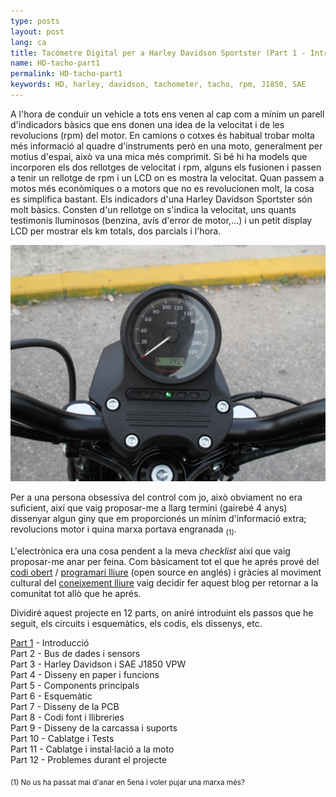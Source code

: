 ```yaml
---
type: posts
layout: post
lang: ca
title: Tacómetre Digital per a Harley Davidson Sportster (Part 1 - Introducció)
name: HD-tacho-part1
permalink: HD-tacho-part1
keywords: HD, harley, davidson, tachometer, tacho, rpm, J1850, SAE
---
```


A l'hora de conduir un vehicle a tots ens venen al cap com a mínim un parell d'indicadors bàsics que ens donen una idea de la velocitat i de les revolucions (rpm) del motor. En camions o cotxes és habitual trobar molta més informació al quadre d'instruments però en una moto, generalment per motius d'espai, això va una mica més comprimit. Si bé hi ha models que incorporen els dos rellotges de velocitat i rpm, alguns els fusionen i passen a tenir un rellotge de rpm i un LCD on es mostra la velocitat.
Quan passem a motos més econòmiques o a motors que no es revolucionen molt, la cosa es simplifica bastant. Els indicadors d'una Harley Davidson Sportster són molt bàsics. Consten d'un rellotge on s'indica la velocitat, uns quants testimonis lluminosos (benzina, avís d'error de motor,...) i un petit display LCD per mostrar els km totals, dos parcials i l'hora. <p>

<center><img src="/images/meter.png" alt="Contingut: HD Sportster Comptekilómetres. Source: Xavier Morales"></center>

Per a una persona obsessiva del control com jo, això obviament no era suficient, així que vaig proposar-me a llarg termini (gairebé 4 anys) dissenyar algun giny que em proporcionés un mínim d'informació extra; revolucions motor i quina marxa portava engranada <sub>(1)</sub>. 

L'electrònica era una cosa pendent a la meva <em>checklist</em> així que vaig proposar-me anar per feina. Com bàsicament tot el que he aprés prové del <a href="https://ca.wikipedia.org/wiki/Codi_obert" target="_blank">codi obert</a> / <a href="https://ca.wikipedia.org/wiki/Programari_lliure" target="_blank">programari lliure</a> (open source en anglés) i gràcies al moviment cultural del <a href="https://ca.wikipedia.org/wiki/Coneixement_lliure" target="_blank">coneixement lliure</a> vaig decidir fer aquest blog per retornar a la comunitat tot allò que he aprés.

Dividiré aquest projecte en 12 parts, on aniré introduint els passos que he seguit, els circuits i esquemàtics, els codis, els dissenys, etc.

[Part 1](/HD-tacho-part1/) - Introducció <br>
Part 2 - Bus de dades i sensors <br>
Part 3 - Harley Davidson i SAE J1850 VPW <br>
Part 4 - Disseny en paper i funcions <br>
Part 5 - Components principals <br>
Part 6 - Esquemàtic <br>
Part 7 - Disseny de la PCB <br>
Part 8 - Codi font i llibreries <br>
Part 9 - Disseny de la carcassa i suports <br>
Part 10 - Cablatge i Tests <br>
Part 11 - Cablatge i instal·lació a la moto <br>
Part 12 - Problemes durant el projecte <br>

<p>
<sub>(1) No us ha passat mai d'anar en 5ena i voler pujar una marxa més?</sub>
